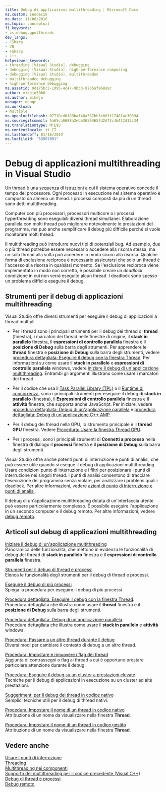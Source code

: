 ```yaml
---
title: Debug di applicazioni multithreading | Microsoft Docs
ms.custom: seodec18
ms.date: 11/06/2018
ms.topic: conceptual
f1_keywords:
- vs.debug.gputthreads
dev_langs:
- CSharp
- VB
- FSharp
- C++
helpviewer_keywords:
- threading [Visual Studio], debugging
- debugging [Visual Studio], high-performance computing
- debugging [Visual Studio], multithreaded
- multithreaded debugging
- high-performance debugging
ms.assetid: 9d175bc2-1d95-4c47-9bc3-9755af968a9c
author: mikejo5000
ms.author: mikejo
manager: douge
ms.workload:
- multiple
ms.openlocfilehash: 07710ed0188baf48a567bb3c003f174814c30094
ms.sourcegitcommit: 5a65ca6688a2ebb36564657d2d73c4b4f2d15c34
ms.translationtype: MTE95
ms.contentlocale: it-IT
ms.lasthandoff: 01/16/2019
ms.locfileid: "53907891"
---
```

# <a name="debug-multithreaded-applications-in-visual-studio"></a>Debug di applicazioni multithreading in Visual Studio
Un thread è una sequenza di istruzioni a cui il sistema operativo concede il tempo del processore. Ogni processo in esecuzione nel sistema operativo è composto da almeno un thread. I processi composti da più di un thread sono detti multithreading.  
  
Computer con più processori, processori multicore o i processi hyperthreading sono eseguibili diversi thread simultanei. Elaborazione parallela con molti thread può migliorare notevolmente le prestazioni del programma, ma può anche semplificare il debug più difficile perché si vuole monitorare molti thread.  
  
Il multithreading può introdurre nuovi tipi di potenziali bug. Ad esempio, due o più thread potrebbe essere necessario accedere alla risorsa stessa, ma un solo thread alla volta può accedere in modo sicuro alla risorsa. Qualche forma di esclusione reciproca è necessario assicurarsi che solo un thread è l'accesso alla risorsa in qualsiasi momento. Se l'esclusione reciproca viene implementato in modo non corretto, è possibile creare un *deadlock* condizione in cui non verrà eseguito alcun thread. I deadlock sono spesso un problema difficile eseguire il debug.

## <a name="tools-for-debugging-multithreaded-apps"></a>Strumenti per il debug di applicazioni multithreading

Visual Studio offre diversi strumenti per eseguire il debug di applicazioni a thread multipli.

- Per i thread sono i principali strumenti per il debug dei thread di **thread** (finestra), i marcatori dei thread nelle finestre di origine, il **stack in parallelo** finestra, il **espressioni di controllo parallela** finestra e il **posizione di Debug** sulla barra degli strumenti. Per apprendere le **thread** finestra e **posizione di Debug** sulla barra degli strumenti, vedere [procedura dettagliata: Eseguire il debug con la finestra Thread](../debugger/how-to-use-the-threads-window.md). Per informazioni su come usare il **stack in parallelo** e **espressioni di controllo parallela** windows, vedere [iniziare il debug di un'applicazione multithreading](../debugger/get-started-debugging-multithreaded-apps.md). Entrambi gli argomenti illustrano come usare i marcatori dei thread.
  
- Per il codice che usa il [Task Parallel Library (TPL)](/dotnet/standard/parallel-programming/task-parallel-library-tpl) o il [Runtime di concorrenza](/cpp/parallel/concrt/concurrency-runtime/), sono i principali strumenti per eseguire il debug di **stack in parallelo** (finestra), il **Espressioni di controllo parallela** finestra e il **attività** finestra, che supporta anche JavaScript. Per iniziare, vedere [procedura dettagliata: Debug di un'applicazione parallela](../debugger/walkthrough-debugging-a-parallel-application.md) e [procedura dettagliata: Debug di un'applicazione C++ AMP](/cpp/parallel/amp/walkthrough-debugging-a-cpp-amp-application). 

- Per il debug dei thread nella GPU, lo strumento principale è il **thread GPU** finestra. Vedere [Procedura: Usare la finestra Thread GPU](../debugger/how-to-use-the-gpu-threads-window.md).  

- Per i processi, sono i principali strumenti di **Connetti a processo** nella finestra di dialogo il **processi** finestra e il **posizione di Debug** sulla barra degli strumenti.  
  
Visual Studio offre anche potenti punti di interruzione e punti di analisi, che può essere utile quando si esegue il debug di applicazioni multithreading. Usare condizioni punto di interruzione e i filtri per posizionare i punti di interruzione nei singoli thread. I punti di analisi consentono di tracciare l'esecuzione del programma senza violare, per analizzare i problemi quali i deadlock. Per altre informazioni, vedere [azioni di punto di interruzione e punti di analisi](../debugger/using-breakpoints.md#BKMK_Print_to_the_Output_window_with_tracepoints).

Il debug di un'applicazione multithreading dotata di un'interfaccia utente può essere particolarmente complesso. È possibile eseguire l'applicazione in un secondo computer e il debug remoto. Per altre informazioni, vedere [debug remoto](../debugger/remote-debugging.md).  
  
## <a name="articles-about-debugging-multithreaded-apps"></a>Articoli sul debug di applicazioni multithreading

 [Iniziare il debug di un'applicazione multithreading](../debugger/get-started-debugging-multithreaded-apps.md)   
 Panoramica delle funzionalità, che mettono in evidenza le funzionalità di debug dei thread di **stack in parallelo** finestra e il **espressioni di controllo parallela** finestra.

 [Strumenti per il debug di thread e processi](../debugger/debug-threads-and-processes.md)  
 Elenca le funzionalità degli strumenti per il debug di thread e processi.  
  
 [Eseguire il debug di più processi](../debugger/debug-multiple-processes.md)  
 Spiega la procedura per eseguire il debug di più processi

 [Procedura dettagliata: Eseguire il debug con la finestra Thread](../debugger/how-to-use-the-threads-window.md).  
 Procedura dettagliata che illustra come usare il **thread** finestra e il **posizione di Debug** sulla barra degli strumenti. 

 [Procedura dettagliata: Debug di un'applicazione parallela](../debugger/walkthrough-debugging-a-parallel-application.md)  
 Procedura dettagliata che illustra come usare il **stack in parallelo** e **attività** windows.  
  
 [Procedura: Passare a un altro thread durante il debug](../debugger/how-to-switch-to-another-thread-while-debugging.md)  
 Diversi modi per cambiare il contesto di debug a un altro thread.  
  
 [Procedura: Impostare e rimuovere i flag dei thread](../debugger/how-to-flag-and-unflag-threads.md)  
 Aggiunta di contrassegni o flag ai thread a cui è opportuno prestare particolare attenzione durante il debug.    
  
 [Procedura: Eseguire il debug su un cluster a prestazioni elevate](../debugger/how-to-debug-on-a-high-performance-cluster.md)  
 Tecniche per il debug di applicazioni in esecuzione su un cluster ad alte prestazioni.  

 [Suggerimenti per il debug dei thread in codice nativo](../debugger/tips-for-debugging-threads-in-native-code.md)  
 Semplici tecniche utili per il debug di thread nativi. 

 [Procedura: Impostare il nome di un thread in codice nativo](../debugger/how-to-set-a-thread-name-in-native-code.md)  
 Attribuzione di un nome da visualizzare nella finestra **Thread**.  
  
 [Procedura: Impostare il nome di un thread in codice gestito](../debugger/how-to-set-a-thread-name-in-managed-code.md)  
 Attribuzione di un nome da visualizzare nella finestra **Thread**. 
  
## <a name="see-also"></a>Vedere anche  

[Usare i punti di interruzione](../debugger/using-breakpoints.md)  
[Threading](/dotnet/standard/threading/index)  
[Multithreading nei componenti](https://msdn.microsoft.com/Library/2fc31e68-fb71-4544-b654-0ce720478779)  
[Supporto del multithreading per il codice precedente (Visual C++)](/cpp/parallel/multithreading-support-for-older-code-visual-cpp)  
 [Debug di thread e processi](../debugger/debug-threads-and-processes.md)   
 [Debug remoto](../debugger/remote-debugging.md)